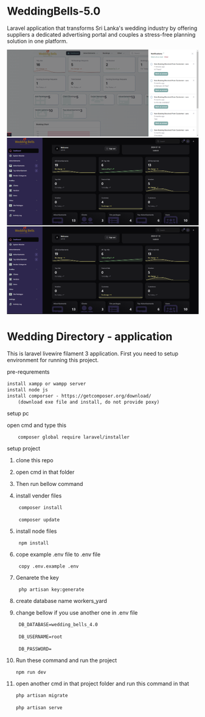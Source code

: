 # WeddingBells-5.0
Laravel application that transforms Sri Lanka's wedding industry by offering suppliers a dedicated advertising portal and couples a stress-free planning solution in one platform.

![Merchant Dashboard](public/dashboard_img/merchant-Dashboard-WeddingBells.png)
![Dashboard](public/dashboard_img/Dashboard-Wedding-Bells.png)
![Dashboard](public/dashboard_img/Dashboard-Wedding-Bells.png)

# Wedding Directory - application

This is laravel livewire filament 3 application. First you need to setup environment for running this project.

pre-requrements

    install xampp or wampp server
    install node js
    install comporser - https://getcomposer.org/download/
        (download exe file and install, do not provide poxy)
    
setup pc 

open cmd and type this

        composer global require laravel/installer
    
setup project

1. clone this repo

2. open cmd in that folder

3. Then run bellow command

4. install vender files

        composer install

        composer update

5. install node files

        npm install

6. cope example .env file to .env file

        copy .env.example .env

7. Genarete the key

        php artisan key:generate   

8. create database name workers_yard

9. change bellow if you use another one in .env file

        DB_DATABASE=wedding_bells_4.0

        DB_USERNAME=root

        DB_PASSWORD=

10. Run these command and run the project

        npm run dev

11. open another cmd in that project folder and run this command in that

        php artisan migrate

        php artisan serve

